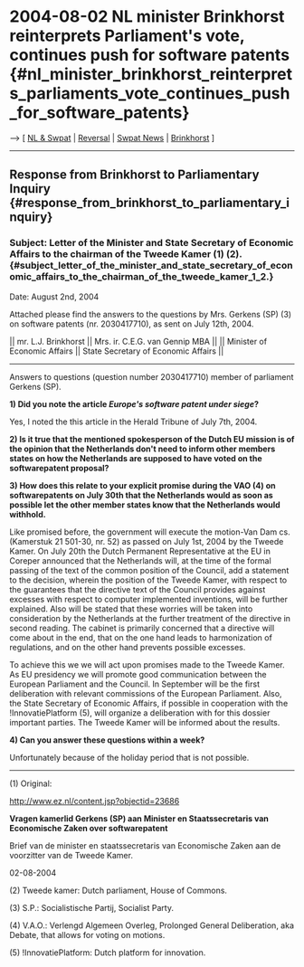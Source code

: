 # 2004-08-02 NL minister Brinkhorst reinterprets Parliament\'s vote, continues push for software patents {#nl_minister_brinkhorst_reinterprets_parliaments_vote_continues_push_for_software_patents}

\--\> \[ [ NL & Swpat](SwpatnlEn "wikilink") \| [
Reversal](ConsRevers04En "wikilink") \| [ Swpat
News](SwpatcninoEn "wikilink") \| [
Brinkhorst](LaurensJanBrinkhorstEn "wikilink") \]

------------------------------------------------------------------------

## Response from Brinkhorst to Parliamentary Inquiry {#response_from_brinkhorst_to_parliamentary_inquiry}

### Subject: Letter of the Minister and State Secretary of Economic Affairs to the chairman of the Tweede Kamer (1) (2). {#subject_letter_of_the_minister_and_state_secretary_of_economic_affairs_to_the_chairman_of_the_tweede_kamer_1_2.}

Date: August 2nd, 2004

Attached please find the answers to the questions by Mrs. Gerkens (SP)
(3) on software patents (nr. 2030417710), as sent on July 12th, 2004.

\|\| mr. L.J. Brinkhorst \|\| Mrs. ir. C.E.G. van Gennip MBA \|\| \|\|
Minister of Economic Affairs \|\| State Secretary of Economic Affairs
\|\|

------------------------------------------------------------------------

Answers to questions (question number 2030417710) member of parliament
Gerkens (SP).

**1) Did you note the article *Europe\'s software patent under siege*?**

Yes, I noted the this article in the Herald Tribune of July 7th, 2004.

**2) Is it true that the mentioned spokesperson of the Dutch EU mission
is of the opinion that the Netherlands don\'t need to inform other
members states on how the Netherlands are supposed to have voted on the
softwarepatent proposal?**

**3) How does this relate to your explicit promise during the VAO (4) on
softwarepatents on July 30th that the Netherlands would as soon as
possible let the other member states know that the Netherlands would
withhold.**

Like promised before, the government will execute the motion-Van Dam cs.
(Kamerstuk 21 501-30, nr. 52) as passed on July 1st, 2004 by the Tweede
Kamer. On July 20th the Dutch Permanent Representative at the EU in
Coreper announced that the Netherlands will, at the time of the formal
passing of the text of the common position of the Council, add a
statement to the decision, wherein the position of the Tweede Kamer,
with respect to the guarantees that the directive text of the Council
provides against excesses with respect to computer implemented
inventions, will be further explained. Also will be stated that these
worries will be taken into consideration by the Netherlands at the
further treatment of the directive in second reading. The cabinet is
primarily concerned that a directive will come about in the end, that on
the one hand leads to harmonization of regulations, and on the other
hand prevents possible excesses.

To achieve this we we will act upon promises made to the Tweede Kamer.
As EU presidency we will promote good communication between the European
Parliament and the Council. In September will be the first deliberation
with relevant commissions of the European Parliament. Also, the State
Secretary of Economic Affairs, if possible in cooperation with the
!InnovatiePlatform (5), will organize a deliberation with for this
dossier important parties. The Tweede Kamer will be informed about the
results.

**4) Can you answer these questions within a week?**

Unfortunately because of the holiday period that is not possible.

------------------------------------------------------------------------

\(1\) Original:

<http://www.ez.nl/content.jsp?objectid=23686>

**Vragen kamerlid Gerkens (SP) aan Minister en Staatssecretaris van
Economische Zaken over softwarepatent**

Brief van de minister en staatssecretaris van Economische Zaken aan de
voorzitter van de Tweede Kamer.

02-08-2004

\(2\) Tweede kamer: Dutch parliament, House of Commons.

\(3\) S.P.: Socialistische Partij, Socialist Party.

\(4\) V.A.O.: Verlengd Algemeen Overleg, Prolonged General Deliberation,
aka Debate, that allows for voting on motions.

\(5\) !InnovatiePlatform: Dutch platform for innovation.
